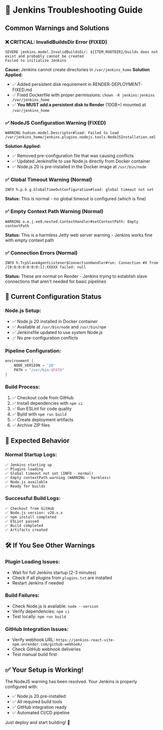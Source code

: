 # 🔧 Jenkins Troubleshooting Guide

## Common Warnings and Solutions

### ❌ **CRITICAL: InvalidBuildsDir Error (FIXED)**

```
SEVERE jenkins.model.InvalidBuildsDir: ${ITEM_ROOTDIR}/builds does not exist and probably cannot be created
Failed to initialize Jenkins
```

**Cause:** Jenkins cannot create directories in `/var/jenkins_home`
**Solution Applied:**

- ✅ Added persistent disk requirement in RENDER-DEPLOYMENT-FIXED.md
- ✅ Fixed Dockerfile with proper permissions: `chown -R jenkins:jenkins /var/jenkins_home`
- ✅ **You MUST add a persistent disk to Render** (10GB+) mounted at `/var/jenkins_home`

### ✅ **NodeJS Configuration Warning (FIXED)**

```
WARNING hudson.model.Descriptor#load: Failed to load /var/jenkins_home/jenkins.plugins.nodejs.tools.NodeJSInstallation.xml
```

**Solution Applied:**

- ✅ Removed pre-configuration file that was causing conflicts
- ✅ Updated Jenkinsfile to use Node.js directly from Docker container
- ✅ Node.js 20 is pre-installed in the Docker image at `/usr/bin/node`

### ✅ **Global Timeout Warning (Normal)**

```
INFO h.p.b.g.GlobalTimeOutConfiguration#load: global timeout not set
```

**Status:** This is normal - no global timeout is configured (which is fine)

### ✅ **Empty Context Path Warning (Normal)**

```
WARNING o.e.j.ee9.nested.ContextHandler#setContextPath: Empty contextPath
```

**Status:** This is a harmless Jetty web server warning - Jenkins works fine with empty context path

### ✅ **Connection Errors (Normal)**

```
INFO h.TcpSlaveAgentListener$ConnectionHandler#run: Connection #X from /[0:0:0:0:0:0:0:1]:XXXXX failed: null
```

**Status:** These are normal on Render - Jenkins trying to establish slave connections that aren't needed for basic pipelines

## 🎯 Current Configuration Status

### Node.js Setup:

- ✅ Node.js 20 installed in Docker container
- ✅ Available at `/usr/bin/node` and `/usr/bin/npm`
- ✅ Jenkinsfile updated to use system Node.js
- ✅ No pre-configuration conflicts

### Pipeline Configuration:

```groovy
environment {
    NODE_VERSION = '20'
    PATH = "/usr/bin:$PATH"
}
```

### Build Process:

1. ✅ Checkout code from GitHub
2. ✅ Install dependencies with `npm ci`
3. ✅ Run ESLint for code quality
4. ✅ Build with `npm run build`
5. ✅ Create deployment artifacts
6. ✅ Archive ZIP files

## 🚀 Expected Behavior

### Normal Startup Logs:

```
✅ Jenkins starting up
✅ Plugins loading
✅ Global timeout not set (INFO - normal)
✅ Empty contextPath warning (WARNING - harmless)
✅ Node.js available
✅ Ready for builds
```

### Successful Build Logs:

```
✅ Checkout from GitHub
✅ Node.js version: v20.x.x
✅ npm install completed
✅ ESLint passed
✅ Build completed
✅ Artifacts created
```

## 🛠️ If You See Other Warnings

### Plugin Loading Issues:

- Wait for full Jenkins startup (2-3 minutes)
- Check if all plugins from `plugins.txt` are installed
- Restart Jenkins if needed

### Build Failures:

- Check Node.js is available: `node --version`
- Verify dependencies: `npm ci`
- Test locally: `npm run build`

### GitHub Integration Issues:

- Verify webhook URL: `https://jenkins-react-vite-npm.onrender.com/github-webhook/`
- Check GitHub webhook deliveries
- Test manual build first

## ✅ Your Setup is Working!

The NodeJS warning has been resolved. Your Jenkins is properly configured with:

- ✅ Node.js 20 pre-installed
- ✅ All required build tools
- ✅ GitHub integration ready
- ✅ Automated CI/CD pipeline

Just deploy and start building! 🎉
